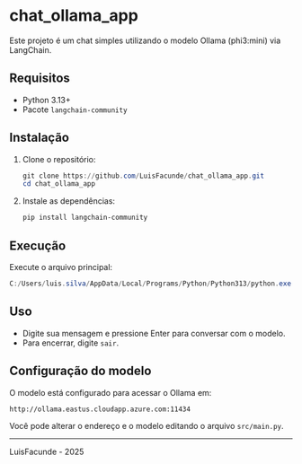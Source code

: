 # chat_ollama_app

Este projeto é um chat simples utilizando o modelo Ollama (phi3:mini) via LangChain.

## Requisitos
- Python 3.13+
- Pacote `langchain-community`

## Instalação

1. Clone o repositório:
	```powershell
	git clone https://github.com/LuisFacunde/chat_ollama_app.git
	cd chat_ollama_app
	```

2. Instale as dependências:
	```powershell
	pip install langchain-community
	```

## Execução

Execute o arquivo principal:
```powershell
C:/Users/luis.silva/AppData/Local/Programs/Python/Python313/python.exe src/main.py
```

## Uso
- Digite sua mensagem e pressione Enter para conversar com o modelo.
- Para encerrar, digite `sair`.

## Configuração do modelo
O modelo está configurado para acessar o Ollama em:
```
http://ollama.eastus.cloudapp.azure.com:11434
```

Você pode alterar o endereço e o modelo editando o arquivo `src/main.py`.

---

LuisFacunde - 2025